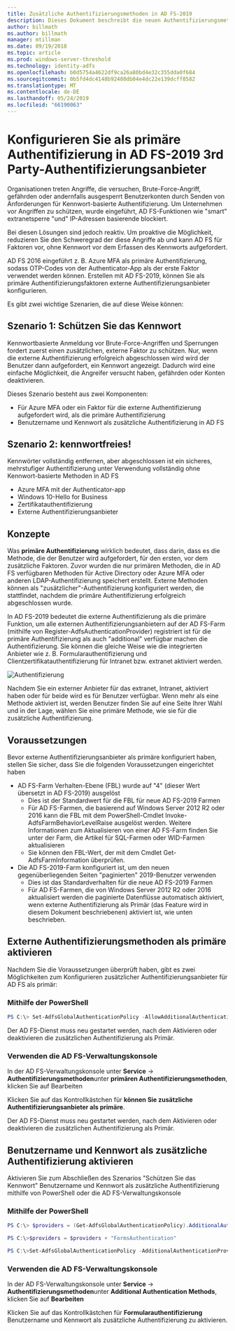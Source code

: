 ```yaml
---
title: Zusätzliche Authentifizierungsmethoden in AD FS-2019
description: Dieses Dokument beschreibt die neuen Authentifizierungsmethoden in AD FS-2019.
author: billmath
ms.author: billmath
manager: mtillman
ms.date: 09/19/2018
ms.topic: article
ms.prod: windows-server-threshold
ms.technology: identity-adfs
ms.openlocfilehash: b0d5754a4622df9ca26a80bd4e32c355dda0f684
ms.sourcegitcommit: 0b5fd4dc4148b92480db04e4dc22e139dcff8582
ms.translationtype: MT
ms.contentlocale: de-DE
ms.lasthandoff: 05/24/2019
ms.locfileid: "66190063"
---
```

# <a name="configure-3rd-party-authentication-providers-as-primary-authentication-in-ad-fs-2019"></a>Konfigurieren Sie als primäre Authentifizierung in AD FS-2019 3rd Party-Authentifizierungsanbieter


Organisationen treten Angriffe, die versuchen, Brute-Force-Angriff, gefährden oder andernfalls ausgesperrt Benutzerkonten durch Senden von Anforderungen für Kennwort-basierte Authentifizierung.  Um Unternehmen vor Angriffen zu schützen, wurde eingeführt, AD FS-Funktionen wie "smart" extranetsperre "und" IP-Adressen basierende blockiert.  

Bei diesen Lösungen sind jedoch reaktiv.  Um proaktive die Möglichkeit, reduzieren Sie den Schweregrad der diese Angriffe ab und kann AD FS für Faktoren vor, ohne Kennwort vor dem Erfassen des Kennworts aufgefordert.  

AD FS 2016 eingeführt z. B. Azure MFA als primäre Authentifizierung, sodass OTP-Codes von der Authenticator-App als der erste Faktor verwendet werden können.
Erstellen mit AD FS-2019, können Sie als primäre Authentifizierungsfaktoren externe Authentifizierungsanbieter konfigurieren.

Es gibt zwei wichtige Szenarien, die auf diese Weise können:

## <a name="scenario-1-protect-the-password"></a>Szenario 1: Schützen Sie das Kennwort
Kennwortbasierte Anmeldung vor Brute-Force-Angriffen und Sperrungen fordert zuerst einen zusätzlichen, externe Faktor zu schützen.  Nur, wenn die externe Authentifizierung erfolgreich abgeschlossen wird wird der Benutzer dann aufgefordert, ein Kennwort angezeigt.  Dadurch wird eine einfache Möglichkeit, die Angreifer versucht haben, gefährden oder Konten deaktivieren.

Dieses Szenario besteht aus zwei Komponenten:
- Für Azure MFA oder ein Faktor für die externe Authentifizierung aufgefordert wird, als die primäre Authentifizierung
- Benutzername und Kennwort als zusätzliche Authentifizierung in AD FS

## <a name="scenario-2-password-free"></a>Szenario 2: kennwortfreies!
Kennwörter vollständig entfernen, aber abgeschlossen ist ein sicheres, mehrstufiger Authentifizierung unter Verwendung vollständig ohne Kennwort-basierte Methoden in AD FS
- Azure MFA mit der Authenticator-app
- Windows 10-Hello for Business
- Zertifikatauthentifizierung
- Externe Authentifizierungsanbieter

## <a name="concepts"></a>Konzepte
Was **primäre Authentifizierung** wirklich bedeutet, dass darin, dass es die Methode, die der Benutzer wird aufgefordert, für den ersten, vor dem zusätzliche Faktoren.  Zuvor wurden die nur primären Methoden, die in AD FS verfügbaren Methoden für Active Directory oder Azure MFA oder anderen LDAP-Authentifizierung speichert erstellt.  Externe Methoden können als "zusätzlicher"-Authentifizierung konfiguriert werden, die stattfindet, nachdem die primäre Authentifizierung erfolgreich abgeschlossen wurde.

In AD FS-2019 bedeutet die externe Authentifizierung als die primäre Funktion, um alle externen Authentifizierungsanbietern auf der AD FS-Farm (mithilfe von Register-AdfsAuthenticationProvider) registriert ist für die primäre Authentifizierung als auch "additional" verfügbar machen die Authentifizierung. Sie können die gleiche Weise wie die integrierten Anbieter wie z. B. Formularauthentifizierung und Clientzertifikatauthentifizierung für Intranet bzw. extranet aktiviert werden.

![Authentifizierung](media/Additional-Authentication-Methods-AD-FS/auth1.png)

Nachdem Sie ein externer Anbieter für das extranet, Intranet, aktiviert haben oder für beide wird es für Benutzer verfügbar.  Wenn mehr als eine Methode aktiviert ist, werden Benutzer finden Sie auf eine Seite Ihrer Wahl und in der Lage, wählen Sie eine primäre Methode, wie sie für die zusätzliche Authentifizierung.

## <a name="pre-requisites"></a>Voraussetzungen
Bevor externe Authentifizierungsanbieter als primäre konfiguriert haben, stellen Sie sicher, dass Sie die folgenden Voraussetzungen eingerichtet haben
- AD FS-Farm Verhalten-Ebene (FBL) wurde auf "4" (dieser Wert übersetzt in AD FS-2019) ausgelöst
    - Dies ist der Standardwert für die FBL für neue AD FS-2019 Farmen
    - Für AD FS-Farmen, die basierend auf Windows Server 2012 R2 oder 2016 kann die FBL mit dem PowerShell-Cmdlet Invoke-AdfsFarmBehaviorLevelRaise ausgelöst werden.  Weitere Informationen zum Aktualisieren von einer AD FS-Farm finden Sie unter der Farm, die Artikel für SQL-Farmen oder WID-Farmen aktualisieren 
    - Sie können den FBL-Wert, der mit dem Cmdlet Get-AdfsFarmInformation überprüfen.
- Die AD FS-2019-Farm konfiguriert ist, um den neuen gegenüberliegenden Seiten "paginierten" 2019-Benutzer verwenden
    - Dies ist das Standardverhalten für die neue AD FS-2019 Farmen
    - Für AD FS-Farmen, die von Windows Server 2012 R2 oder 2016 aktualisiert werden die paginierte Datenflüsse automatisch aktiviert, wenn externe Authentifizierung als Primär (das Feature wird in diesem Dokument beschriebenen) aktiviert ist, wie unten beschrieben.

## <a name="enable-external-authentication-methods-as-primary"></a>Externe Authentifizierungsmethoden als primäre aktivieren
Nachdem Sie die Voraussetzungen überprüft haben, gibt es zwei Möglichkeiten zum Konfigurieren zusätzlicher Authentifizierungsanbieter für AD FS als primär:

### <a name="using-powershell"></a>Mithilfe der PowerShell


```powershell
PS C:\> Set-AdfsGlobalAuthenticationPolicy -AllowAdditionalAuthenticationAsPrimary $true
``` 


Der AD FS-Dienst muss neu gestartet werden, nach dem Aktivieren oder deaktivieren die zusätzlichen Authentifizierung als Primär.

### <a name="using-the-ad-fs-management-console"></a>Verwenden die AD FS-Verwaltungskonsole
In der AD FS-Verwaltungskonsole unter **Service** -> **Authentifizierungsmethoden**unter **primären Authentifizierungsmethoden**, klicken Sie auf Bearbeiten

Klicken Sie auf das Kontrollkästchen für **können Sie zusätzliche Authentifizierungsanbieter als primäre**.

Der AD FS-Dienst muss neu gestartet werden, nach dem Aktivieren oder deaktivieren die zusätzlichen Authentifizierung als Primär.

## <a name="enable-username-and-password-as-additional-authentication"></a>Benutzername und Kennwort als zusätzliche Authentifizierung aktivieren
Aktivieren Sie zum Abschließen des Szenarios "Schützen Sie das Kennwort" Benutzername und Kennwort als zusätzliche Authentifizierung mithilfe von PowerShell oder die AD FS-Verwaltungskonsole
### <a name="using-powershell"></a>Mithilfe der PowerShell



```powershell
PS C:\> $providers = (Get-AdfsGlobalAuthenticationPolicy).AdditionalAuthenticationProvider

PS C:\>$providers = $providers + "FormsAuthentication"

PS C:\>Set-AdfsGlobalAuthenticationPolicy -AdditionalAuthenticationProvider $providers
``` 

### <a name="using-the-ad-fs-management-console"></a>Verwenden die AD FS-Verwaltungskonsole
In der AD FS-Verwaltungskonsole unter **Service** -> **Authentifizierungsmethoden**unter **Additional Authentication Methods**, klicken Sie auf  **Bearbeiten**

Klicken Sie auf das Kontrollkästchen für **Formularauthentifizierung** Benutzername und Kennwort als zusätzliche Authentifizierung zu aktivieren.
